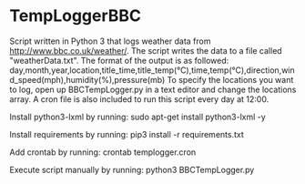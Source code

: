 # TempLoggerBBC
Script written in Python 3 that logs weather data from http://www.bbc.co.uk/weather/.
The script writes the data to a file called "weatherData.txt".
The format of the output is as followed:
day,month,year,location,title_time,title_temp(°C),time,temp(°C),direction,wind_speed(mph),humidity(%),pressure(mb)
To specify the locations you want to log, open up BBCTempLogger.py in a text editor and change the locations array.
A cron file is also included to run this script every day at 12:00.

Install python3-lxml by running:
    sudo apt-get install python3-lxml -y
    
Install requirements by running:
    pip3 install -r requirements.txt
    
Add crontab by running:
    crontab templogger.cron
    
Execute script manually by running:
    python3 BBCTempLogger.py
